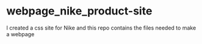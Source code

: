 # webpage_nike_product-site
I created a css site for Nike and this repo contains the files needed to make a webpage
